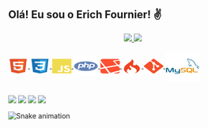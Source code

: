 ## Olá! Eu sou o Erich Fournier! ✌️


<div align="center">
  <a href="https://github.com/erichfr">
  <img height="150px" src="https://github-readme-stats.vercel.app/api?username=erichfr&show_icons=true&theme=dracula&include_all_commits=true&count_private=true"/>
  <img height="150px" src="https://github-readme-stats.vercel.app/api/top-langs/?username=erichfr&layout=compact&langs_count=7&theme=dracula"/>
</div>
  
  
<div style="display: inline_block"><br>
  
  <img align="center" alt="Erich-HTML" height="30" width="40" src="https://raw.githubusercontent.com/devicons/devicon/master/icons/html5/html5-original.svg">
  <img align="center" alt="Erich-CSS" height="30" width="40" src="https://raw.githubusercontent.com/devicons/devicon/master/icons/css3/css3-original.svg">
  <img align="center" alt="Erich-Js" height="30" width="40" src="https://raw.githubusercontent.com/devicons/devicon/master/icons/javascript/javascript-plain.svg">
  <img align="center" alt="Erich-Php" height="40" width="50" src="https://raw.githubusercontent.com/devicons/devicon/master/icons/php/php-plain.svg">
  <img align="center" alt="Erich-laravel" height="30" width="40" src="https://raw.githubusercontent.com/devicons/devicon/master/icons/laravel/laravel-plain.svg">
  <img align="center" alt="Erich-codeigniter" height="30" width="40" src="https://raw.githubusercontent.com/devicons/devicon/master/icons/codeigniter/codeigniter-plain.svg">
  <img align="center" alt="Erich-git" height="30" width="40" src="https://raw.githubusercontent.com/devicons/devicon/master/icons/git/git-plain.svg">
  <img align="center" alt="Erich-mysql" height="60" width="70" src="https://raw.githubusercontent.com/devicons/devicon/master/icons/mysql/mysql-original-wordmark.svg">
    
  ##
 
<div> 
  <a href="https://bit.ly/3GxFRLu" target="_blank"><img src="https://img.shields.io/badge/WhatsApp-1DBF73?style=for-the-badge&logo=whatsapp&logoColor=white" target="_blank"></a> 
  <a href = "mailto:erichfrr@gmail.com.com"><img src="https://img.shields.io/badge/Gmail-D14836?style=for-the-badge&logo=gmail&logoColor=white" target="_blank"></a>
  <a href="https://www.linkedin.com/in/erichfr" target="_blank"><img src="https://img.shields.io/badge/LinkedIn-%23326ce5?style=for-the-badge&logo=linkedin&logoColor=white" target="_blank"></a> 
  <a href="https://instagram.com/erich_dev" target="_blank"><img src="https://img.shields.io/badge/Instagram-F46D01?style=for-the-badge&logo=instagram&logoColor=white" target="_blank"></a>
  
 
  ![Snake animation](https://github.com/erichfr/erichfr/blob/output/github-contribution-grid-snake.svg)
 
</div>


